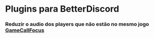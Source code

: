 # **Plugins para BetterDiscord**

### Reduzir o audio dos players que não estão no mesmo jogo [GameCallFocus](https://github.com/EricCoisa/BDiscord-Plugins/tree/main/CallGameFocus)
